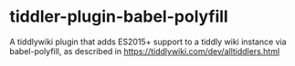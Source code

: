 # tiddler-plugin-babel-polyfill
A tiddlywiki plugin that adds ES2015+ support to a tiddly wiki instance via babel-polyfill, as described in https://tiddlywiki.com/dev/alltiddlers.html


